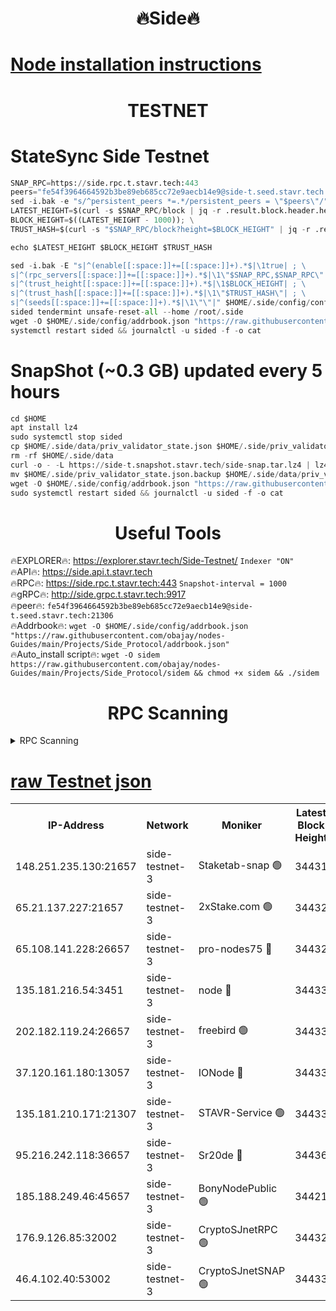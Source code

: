 <h1 align="center"> 🔥Side🔥</h1>

[Node installation instructions](https://github.com/obajay/nodes-Guides/tree/main/Projects/Side_Protocol)
=

<h1 align="center"> TESTNET</h1>

# StateSync Side Testnet
```python
SNAP_RPC=https://side.rpc.t.stavr.tech:443
peers="fe54f3964664592b3be89eb685cc72e9aecb14e9@side-t.seed.stavr.tech:21306"
sed -i.bak -e "s/^persistent_peers *=.*/persistent_peers = \"$peers\"/" $HOME/.side/config/config.toml
LATEST_HEIGHT=$(curl -s $SNAP_RPC/block | jq -r .result.block.header.height); \
BLOCK_HEIGHT=$((LATEST_HEIGHT - 1000)); \
TRUST_HASH=$(curl -s "$SNAP_RPC/block?height=$BLOCK_HEIGHT" | jq -r .result.block_id.hash)

echo $LATEST_HEIGHT $BLOCK_HEIGHT $TRUST_HASH

sed -i.bak -E "s|^(enable[[:space:]]+=[[:space:]]+).*$|\1true| ; \
s|^(rpc_servers[[:space:]]+=[[:space:]]+).*$|\1\"$SNAP_RPC,$SNAP_RPC\"| ; \
s|^(trust_height[[:space:]]+=[[:space:]]+).*$|\1$BLOCK_HEIGHT| ; \
s|^(trust_hash[[:space:]]+=[[:space:]]+).*$|\1\"$TRUST_HASH\"| ; \
s|^(seeds[[:space:]]+=[[:space:]]+).*$|\1\"\"|" $HOME/.side/config/config.toml
sided tendermint unsafe-reset-all --home /root/.side
wget -O $HOME/.side/config/addrbook.json "https://raw.githubusercontent.com/obajay/nodes-Guides/main/Projects/Side_Protocol/addrbook.json"
systemctl restart sided && journalctl -u sided -f -o cat
```
# SnapShot (~0.3 GB) updated every 5 hours
```python
cd $HOME
apt install lz4
sudo systemctl stop sided
cp $HOME/.side/data/priv_validator_state.json $HOME/.side/priv_validator_state.json.backup
rm -rf $HOME/.side/data
curl -o - -L https://side-t.snapshot.stavr.tech/side-snap.tar.lz4 | lz4 -c -d - | tar -x -C $HOME/.side --strip-components 2
mv $HOME/.side/priv_validator_state.json.backup $HOME/.side/data/priv_validator_state.json
wget -O $HOME/.side/config/addrbook.json "https://raw.githubusercontent.com/obajay/nodes-Guides/main/Projects/Side_Protocol/addrbook.json"
sudo systemctl restart sided && journalctl -u sided -f -o cat
```
 <h1 align="center"> Useful Tools</h1>
 
🔥EXPLORER🔥: https://explorer.stavr.tech/Side-Testnet/        `Indexer "ON"` \
🔥API🔥:      https://side.api.t.stavr.tech \
🔥RPC🔥:      https://side.rpc.t.stavr.tech:443              `Snapshot-interval = 1000` \
🔥gRPC🔥:     http://side.grpc.t.stavr.tech:9917 \
🔥peer🔥:     `fe54f3964664592b3be89eb685cc72e9aecb14e9@side-t.seed.stavr.tech:21306` \
🔥Addrbook🔥: ```wget -O $HOME/.side/config/addrbook.json "https://raw.githubusercontent.com/obajay/nodes-Guides/main/Projects/Side_Protocol/addrbook.json"``` \
🔥Auto_install script🔥:  `wget -O sidem https://raw.githubusercontent.com/obajay/nodes-Guides/main/Projects/Side_Protocol/sidem && chmod +x sidem && ./sidem`

<h1 align="center"> RPC Scanning</h1>

<details>
<summary>RPC Scanning</summary>

<h2 align="center"> We scan nodes in real time every 4 hours. And we provide the final result of RPC endpoints.
We cannot influence the operation of these nodes in any way. </h2>


```python
If Voting Power is higher than 0 --> then the Node is a validator of the network and may be subject to attack and be a potential threat to the chain.
```
```python
We marked such validators with a red symbol
```

</details>

[raw Testnet json](https://rpc-check.sidet.stavr.tech/sidet/rpc-sidet-result.json)
=


<table><tr><th>IP-Address</th><th>Network</th><th>Moniker</th><th>Latest Block Height</th><th>Earliest Block Height</th><th>Catching Up</th><th>Tx Index</th><th>Voting Power</th><th>Scan Time</th></tr><tr><td>148.251.235.130:21657</td><td>side-testnet-3</td><td>Staketab-snap 🟢</td><td>34431</td><td>1</td><td>False</td><td>off</td><td>0</td><td>2024-03-29T12:06:21.551962162UTC</td></tr><tr><td>65.21.137.227:21657</td><td>side-testnet-3</td><td>2xStake.com 🟢</td><td>34432</td><td>1</td><td>False</td><td>on</td><td>0</td><td>2024-03-29T12:06:25.926097599UTC</td></tr><tr><td>65.108.141.228:26657</td><td>side-testnet-3</td><td>pro-nodes75 🔴</td><td>34432</td><td>1</td><td>False</td><td>on</td><td>896</td><td>2024-03-29T12:06:26.225204207UTC</td></tr><tr><td>135.181.216.54:3451</td><td>side-testnet-3</td><td>node 🔴</td><td>34433</td><td>1</td><td>False</td><td>off</td><td>1000365</td><td>2024-03-29T12:06:31.215438979UTC</td></tr><tr><td>202.182.119.24:26657</td><td>side-testnet-3</td><td>freebird 🟢</td><td>34433</td><td>1</td><td>False</td><td>on</td><td>0</td><td>2024-03-29T12:06:32.417361109UTC</td></tr><tr><td>37.120.161.180:13057</td><td>side-testnet-3</td><td>IONode 🔴</td><td>34433</td><td>1</td><td>False</td><td>off</td><td>1013434</td><td>2024-03-29T12:06:32.833731624UTC</td></tr><tr><td>135.181.210.171:21307</td><td>side-testnet-3</td><td>STAVR-Service 🟢</td><td>34433</td><td>1</td><td>False</td><td>on</td><td>0</td><td>2024-03-29T12:06:47.391727399UTC</td></tr><tr><td>95.216.242.118:36657</td><td>side-testnet-3</td><td>Sr20de 🔴</td><td>34436</td><td>1</td><td>False</td><td>on</td><td>1014308</td><td>2024-03-29T12:06:49.721538164UTC</td></tr><tr><td>185.188.249.46:45657</td><td>side-testnet-3</td><td>BonyNodePublic 🟢</td><td>34421</td><td>1001</td><td>False</td><td>off</td><td>0</td><td>2024-03-29T12:06:26.634410164UTC</td></tr><tr><td>176.9.126.85:32002</td><td>side-testnet-3</td><td>CryptoSJnetRPC 🟢</td><td>34432</td><td>31428</td><td>False</td><td>on</td><td>0</td><td>2024-03-29T12:06:26.863487087UTC</td></tr><tr><td>46.4.102.40:53002</td><td>side-testnet-3</td><td>CryptoSJnetSNAP 🟢</td><td>34433</td><td>31428</td><td>False</td><td>off</td><td>0</td><td>2024-03-29T12:06:32.625782764UTC</td></tr></table>